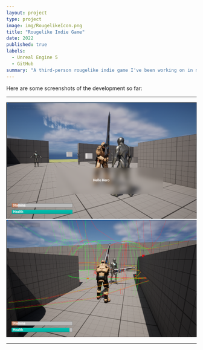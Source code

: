 ```yaml
---
layout: project
type: project
image: img/RougelikeIcon.png
title: "Rougelike Indie Game"
date: 2022
published: true
labels:
  - Unreal Engine 5
  - GitHub
summary: "A third-person rougelike indie game I've been working on in my free time."
---
```


Here are some screenshots of the development so far:
<hr>

<pre>
<img class="img-fluid" src="../img/RougelikeScreenshot1.png">
<img class="img-fluid" src="../img/RougelikeScreenshot2.png">
</pre>

<hr>


